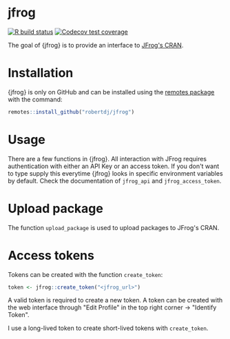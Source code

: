 jfrog
=====

<!-- badges: start -->
[![R build status](https://github.com/robertdj/jfrog/workflows/R-CMD-check/badge.svg)](https://github.com/robertdj/jfrog/actions)
[![Codecov test coverage](https://codecov.io/gh/robertdj/jfrog/branch/main/graph/badge.svg)](https://codecov.io/gh/robertdj/jfrog?branch=main)
<!-- badges: end -->

The goal of {jfrog} is to provide an interface to [JFrog's CRAN](https://www.jfrog.com/confluence/display/JFROG/CRAN+Repositories).


# Installation

{jfrog} is only on GitHub and can be installed using the [remotes package](https://remotes.r-lib.org) with the command:

``` r
remotes::install_github("robertdj/jfrog")
```


# Usage

There are a few functions in {jfrog}.
All interaction with JFrog requires authentication with either an API Key or an access token. 
If you don't want to type supply this everytime {jfrog} looks in specific environment variables by default. 
Check the documentation of `jfrog_api` and `jfrog_access_token`.


# Upload package

The function `upload_package` is used to upload packages to JFrog's CRAN.


# Access tokens

Tokens can be created with the function `create_token`:

``` r
token <- jfrog::create_token("<jfrog_url>")
```

A valid token is required to create a new token.
A token can be created with the web interface through "Edit Profile" in the top right corner -> "Identify Token".

I use a long-lived token to create short-lived tokens with `create_token`.

